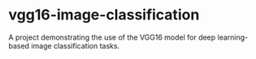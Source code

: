 # vgg16-image-classification
A project demonstrating the use of the VGG16 model for deep learning-based image classification tasks.
